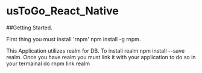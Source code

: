 # usToGo_React_Native 


##Getting Started.

First thing you must install
'rnpm' npm install -g rnpm.

This Application utilizes realm for DB. To install realm
npm install --save realm.
Once you have realm you must link it with your application
to do so in your termainal do  rnpm link realm
